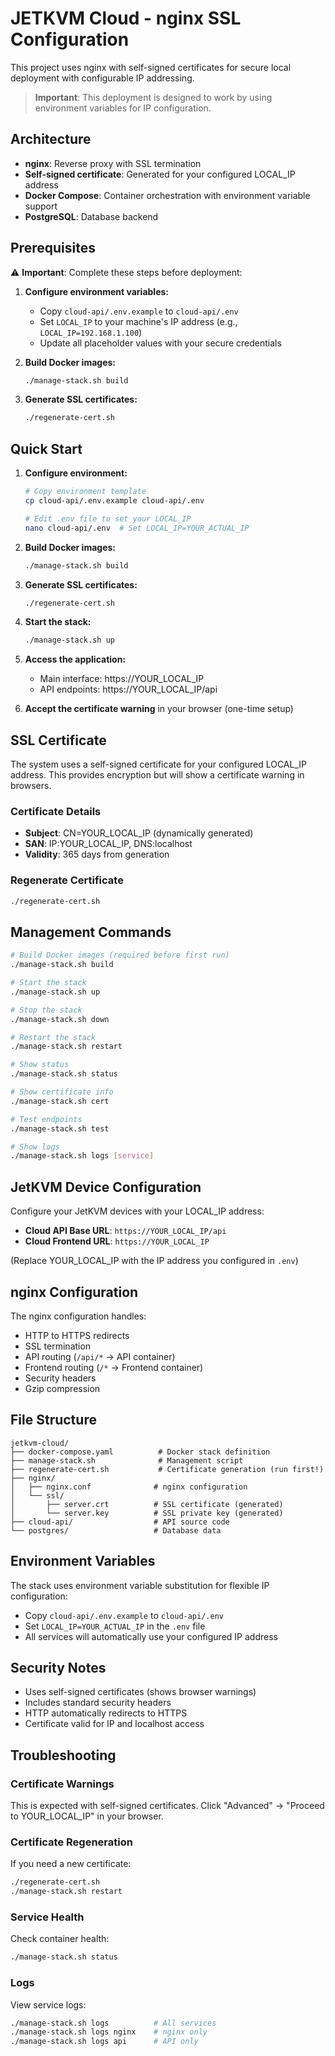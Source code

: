 # JETKVM Cloud - nginx SSL Configuration

This project uses nginx with self-signed certificates for secure local deployment with configurable IP addressing.

> **Important**: This deployment is designed to work by using environment variables for IP configuration.

## Architecture

- **nginx**: Reverse proxy with SSL termination
- **Self-signed certificate**: Generated for your configured LOCAL_IP address
- **Docker Compose**: Container orchestration with environment variable support
- **PostgreSQL**: Database backend

## Prerequisites

⚠️ **Important**: Complete these steps before deployment:

1. **Configure environment variables:**
   - Copy `cloud-api/.env.example` to `cloud-api/.env`
   - Set `LOCAL_IP` to your machine's IP address (e.g., `LOCAL_IP=192.168.1.100`)
   - Update all placeholder values with your secure credentials

2. **Build Docker images:**
   ```bash
   ./manage-stack.sh build
   ```

3. **Generate SSL certificates:**
   ```bash
   ./regenerate-cert.sh
   ```

## Quick Start

1. **Configure environment:**
   ```bash
   # Copy environment template
   cp cloud-api/.env.example cloud-api/.env
   
   # Edit .env file to set your LOCAL_IP
   nano cloud-api/.env  # Set LOCAL_IP=YOUR_ACTUAL_IP
   ```

2. **Build Docker images:**
   ```bash
   ./manage-stack.sh build
   ```

3. **Generate SSL certificates:**
   ```bash
   ./regenerate-cert.sh
   ```

4. **Start the stack:**
   ```bash
   ./manage-stack.sh up
   ```

5. **Access the application:**
   - Main interface: https://YOUR_LOCAL_IP
   - API endpoints: https://YOUR_LOCAL_IP/api

6. **Accept the certificate warning** in your browser (one-time setup)

## SSL Certificate

The system uses a self-signed certificate for your configured LOCAL_IP address. This provides encryption but will show a certificate warning in browsers.

### Certificate Details
- **Subject**: CN=YOUR_LOCAL_IP (dynamically generated)
- **SAN**: IP:YOUR_LOCAL_IP, DNS:localhost
- **Validity**: 365 days from generation

### Regenerate Certificate
```bash
./regenerate-cert.sh
```

## Management Commands

```bash
# Build Docker images (required before first run)
./manage-stack.sh build

# Start the stack
./manage-stack.sh up

# Stop the stack
./manage-stack.sh down

# Restart the stack
./manage-stack.sh restart

# Show status
./manage-stack.sh status

# Show certificate info
./manage-stack.sh cert

# Test endpoints
./manage-stack.sh test

# Show logs
./manage-stack.sh logs [service]
```

## JetKVM Device Configuration

Configure your JetKVM devices with your LOCAL_IP address:
- **Cloud API Base URL**: `https://YOUR_LOCAL_IP/api`
- **Cloud Frontend URL**: `https://YOUR_LOCAL_IP`

(Replace YOUR_LOCAL_IP with the IP address you configured in `.env`)

## nginx Configuration

The nginx configuration handles:
- HTTP to HTTPS redirects
- SSL termination
- API routing (`/api/*` → API container)
- Frontend routing (`/*` → Frontend container)
- Security headers
- Gzip compression

## File Structure

```
jetkvm-cloud/
├── docker-compose.yaml          # Docker stack definition
├── manage-stack.sh              # Management script
├── regenerate-cert.sh           # Certificate generation (run first!)
├── nginx/
│   ├── nginx.conf              # nginx configuration
│   └── ssl/
│       ├── server.crt          # SSL certificate (generated)
│       └── server.key          # SSL private key (generated)
├── cloud-api/                  # API source code
└── postgres/                   # Database data
```

## Environment Variables

The stack uses environment variable substitution for flexible IP configuration:
- Copy `cloud-api/.env.example` to `cloud-api/.env`
- Set `LOCAL_IP=YOUR_ACTUAL_IP` in the `.env` file
- All services will automatically use your configured IP address

## Security Notes

- Uses self-signed certificates (shows browser warnings)
- Includes standard security headers
- HTTP automatically redirects to HTTPS
- Certificate valid for IP and localhost access

## Troubleshooting

### Certificate Warnings
This is expected with self-signed certificates. Click "Advanced" → "Proceed to YOUR_LOCAL_IP" in your browser.

### Certificate Regeneration
If you need a new certificate:
```bash
./regenerate-cert.sh
./manage-stack.sh restart
```

### Service Health
Check container health:
```bash
./manage-stack.sh status
```

### Logs
View service logs:
```bash
./manage-stack.sh logs          # All services
./manage-stack.sh logs nginx    # nginx only
./manage-stack.sh logs api      # API only
```

